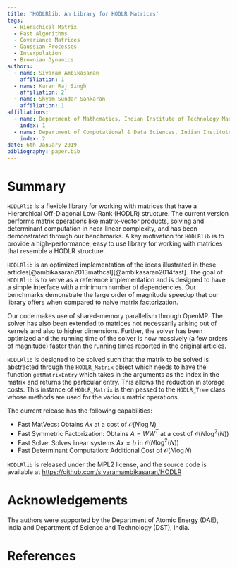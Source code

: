 ```yaml
---
title: 'HODLRlib: An Library for HODLR Matrices'
tags:
  - Hierachical Matrix
  - Fast Algorithms
  - Covariance Matrices
  - Gaussian Processes
  - Interpolation
  - Brownian Dynamics
authors:
  - name: Sivaram Ambikasaran
    affiliation: 1
  - name: Karan Raj Singh
    affiliation: 2
  - name: Shyam Sundar Sankaran
    affiliation: 1
affiliations:
  - name: Department of Mathematics, Indian Institute of Technology Madras
    index: 1
  - name: Department of Computational & Data Sciences, Indian Institute of Science
    index: 2
date: 6th January 2019
bibliography: paper.bib
---
```


# Summary

``HODLRlib`` is a flexible library for working with matrices that have a Hierarchical Off-Diagonal Low-Rank (HODLR) structure. The current version performs matrix operations like matrix-vector products, solving and determinant computation in near-linear complexity, and has been demonstrated through our benchmarks. A key motivation for ``HODLRlib`` is to provide a high-performance, easy to use library for working with matrices that resemble a HODLR structure. 

``HODLRlib`` is an optimized implementation of the ideas illustrated in these articles[@ambikasaran2013mathcal][@ambikasaran2014fast]. The goal of ``HODLRlib`` is to serve as a reference implementation and is designed to have a simple interface with a minimum number of dependencies. Our benchmarks demonstrate the large order of magnitude speedup that our library offers when compared to naive matrix factorization.

Our code makes use of shared-memory parallelism through OpenMP. The solver has also been extended to matrices not necessarily arising out of kernels and also to higher dimensions. Further, the solver has been optimized and the running time of the solver is now massively (a few orders of magnitude) faster than the running times reported in the original articles.

``HODLRlib`` is designed to be solved such that the matrix to be solved is abstracted through the ``HODLR_Matrix`` object which needs to have the function ``getMatrixEntry`` which takes in the arguments as the index in the matrix and returns the particular entry. This allows the reduction in storage costs. This instance of ``HODLR_Matrix`` is then passed to the ``HODLR_Tree`` class whose methods are used for the various matrix operations.

The current release has the following capabilities:

- Fast MatVecs: Obtains $A x$ at a cost of $\mathcal{O}\left(N\log{N}\right)$
- Fast Symmetric Factorization: Obtains $A = W W^T$ at a cost of $\mathcal{O}\left(N\log^2\left(N\right)\right)$
- Fast Solve: Solves linear systems $A x = b$ in $\mathcal{O}\left(N\log^2\left(N\right)\right)$
- Fast Determinant Computation: Additional Cost of $\mathcal{O}\left(N\log{N} \right)$

``HODLRlib`` is released under the MPL2 license, and the source code is available at <https://github.com/sivaramambikasaran/HODLR>

# Acknowledgements

The authors were supported by the Department of Atomic Energy (DAE), India and Department of Science and Technology (DST), India.

# References
